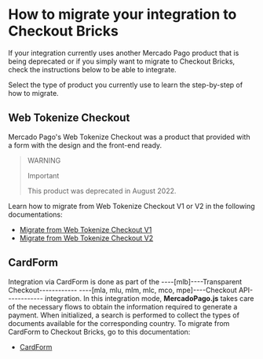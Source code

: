 # How to migrate your integration to Checkout Bricks

If your integration currently uses another Mercado Pago product that is being deprecated or if you simply want to migrate to Checkout Bricks, check the instructions below to be able to integrate.

Select the type of product you currently use to learn the step-by-step of how to migrate.

## Web Tokenize Checkout

Mercado Pago's Web Tokenize Checkout was a product that provided with a form with the design and the front-end ready.

> WARNING
>
> Important
>
> This product was deprecated in August 2022.

Learn how to migrate from Web Tokenize Checkout V1 or V2 in the following documentations:

- [Migrate from Web Tokenize Checkout V1](/developers/en/docs/checkout-bricks/how-tos/how-to-migrate/web-tokenize-checkout-v1/clientside)
- [Migrate from Web Tokenize Checkout V2](/developers/en/docs/checkout-bricks/how-tos/how-to-migrate/web-tokenize-checkout-v2/clientside)

## CardForm

Integration via CardForm is done as part of the ----[mlb]----Transparent Checkout------------ ----[mla, mlu, mlm, mlc, mco, mpe]----Checkout API------------ integration. In this integration mode, **MercadoPago.js** takes care of the necessary flows to obtain the information required to generate a payment. When initialized, a search is performed to collect the types of documents available for the corresponding country.
To migrate from CardForm to Checkout Bricks, go to this documentation:

- [CardForm](/developers/en/docs/checkout-bricks/how-tos/how-to-migrate/cardform/clientside)